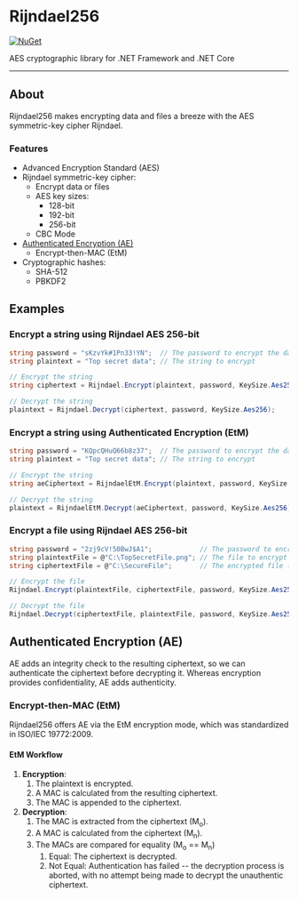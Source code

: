 # Rijndael256

[![NuGet](https://img.shields.io/nuget/v/Rijndael256.svg?maxAge=2592000)](https://www.nuget.org/packages/Rijndael256/)

AES cryptographic library for .NET Framework and .NET Core

---

## About
Rijndael256 makes encrypting data and files a breeze with the AES symmetric-key cipher Rijndael.

### Features

* Advanced Encryption Standard (AES)
* Rijndael symmetric-key cipher:
	* Encrypt data or files
	* AES key sizes:
		* 128-bit
		* 192-bit
		* 256-bit
	* CBC Mode
* [Authenticated Encryption (AE)](#authenticated-encryption-ae)
	* Encrypt-then-MAC (EtM)
* Cryptographic hashes:
	* SHA-512
	* PBKDF2

## Examples

### Encrypt a string using Rijndael AES 256-bit

```C#
string password = "sKzvYk#1Pn33!YN";  // The password to encrypt the data with
string plaintext = "Top secret data"; // The string to encrypt

// Encrypt the string
string ciphertext = Rijndael.Encrypt(plaintext, password, KeySize.Aes256);

// Decrypt the string
plaintext = Rijndael.Decrypt(ciphertext, password, KeySize.Aes256);
```

### Encrypt a string using Authenticated Encryption (EtM)

```C#
string password = "KQpcQHuQ66b8z37";  // The password to encrypt the data with
string plaintext = "Top secret data"; // The string to encrypt

// Encrypt the string
string aeCiphertext = RijndaelEtM.Encrypt(plaintext, password, KeySize.Aes256);

// Decrypt the string
plaintext = RijndaelEtM.Decrypt(aeCiphertext, password, KeySize.Aes256);
```

### Encrypt a file using Rijndael AES 256-bit

```C#
string password = "2zj9cV!50BwJ$A1";            // The password to encrypt the file with
string plaintextFile = @"C:\TopSecretFile.png"; // The file to encrypt
string ciphertextFile = @"C:\SecureFile";       // The encrypted file (extension unnecessary)

// Encrypt the file
Rijndael.Encrypt(plaintextFile, ciphertextFile, password, KeySize.Aes256);

// Decrypt the file
Rijndael.Decrypt(ciphertextFile, plaintextFile, password, KeySize.Aes256);
```

## Authenticated Encryption (AE)

AE adds an integrity check to the resulting ciphertext, so we can authenticate the ciphertext before decrypting it. Whereas encryption provides confidentiality, AE adds authenticity.

### Encrypt-then-MAC (EtM)

Rijndael256 offers AE via the EtM encryption mode, which was standardized in ISO/IEC 19772:2009.

#### EtM Workflow

 1. **Encryption**:
	 1. The plaintext is encrypted.
	 2. A MAC is calculated from the resulting ciphertext.
	 3. The MAC is appended to the ciphertext.
 2. **Decryption**:
	 1. The MAC is extracted from the ciphertext (M<sub>o</sub>).
	 2. A MAC is calculated from the ciphertext (M<sub>n</sub>).
	 3. The MACs are compared for equality (M<sub>o</sub> == M<sub>n</sub>)
		 1. Equal: The ciphertext is decrypted.
		 2. Not Equal:  Authentication has failed -- the decryption process is aborted, with no attempt being made to decrypt the unauthentic ciphertext.
